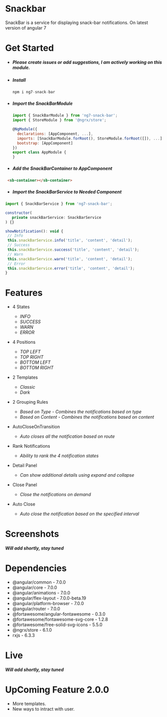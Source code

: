 # Snackbar
 SnackBar is a service for displaying snack-bar notifications. On latest version of angular 7

# Get Started

   * ##### Please create issues or add suggestions, I am actively working on this module.

   * ##### Install
     ```js
     npm i ng7-snack-bar
     ```

   * ##### Import the **SnackBarModule**
     ```js
     import { SnackBarModule } from 'ng7-snack-bar';
     import { StoreModule } from '@ngrx/store';

     @NgModule({
       declarations: [AppComponent, ...],
       imports: [SnackBarModule.forRoot(), StoreModule.forRoot([]), ...],
       bootstrap: [AppComponent]
     })
     export class AppModule {
     }
     ```
   * ##### Add the **SnackBarContainer to AppComponent**
   ```html
    <sb-container></sb-container>
   ```

   * ##### Import the **SnackBarService to Needed Component**
   ```js
   import { SnackBarService } from 'ng7-snack-bar';

   constructor(
      private snackBarService: SnackBarService
   ) {}

   showNotification(): void {
    // Info
    this.snackBarService.info('title', 'content', 'detail');
    // Success
    this.snackBarService.success('title', 'content', 'detail');
    // Warn
    this.snackBarService.warn('title', 'content', 'detail');
    // Error
    this.snackBarService.error('title', 'content', 'detail');
  }
   ```




# Features
  * 4 States
     * *INFO*
     * *SUCCESS*
     * *WARN*
     * *ERROR*

  * 4 Positions
     * *TOP LEFT*
     * *TOP RIGHT*
     * *BOTTOM LEFT*
     * *BOTTOM RIGHT*

  * 2 Templates
     * *Classic*
     * *Dark*

  * 2 Grouping Rules
     * *Based on Type - Combines the notifications based on type*
     * *Based on Content - Combines the notifications based on content*

  * AutoCloseOnTransition
     * *Auto closes all the notification based on route*

  * Rank Notifications
     * *Ability to rank the 4 notification states*

  * Detail Panel
     * *Can show additional details using expand and collapse*

  * Close Panel
     * *Close the notifications on demand*

  * Auto Close
     * *Auto close the notification based on the specified interval*


# Screenshots
  ##### Will add shortly, stay tuned

# Dependencies
  * @angular/common                   - 7.0.0
  * @angular/core                     - 7.0.0
  * @angular/animations               - 7.0.0
  * @angular/flex-layout              - 7.0.0-beta.19
  * @angular/platform-browser         - 7.0.0
  * @angular/router                   - 7.0.0
  * @fortawesome/angular-fontawesome  - 0.3.0
  * @fortawesome/fontawesome-svg-core - 1.2.8
  * @fortawesome/free-solid-svg-icons - 5.5.0
  * @ngrx/store                       - 6.1.0
  *  rxjs                             - 6.3.3

# Live
  ##### Will add shortly, stay tuned

# UpComing Feature 2.0.0
  * More templates.
  * New ways to intract with user.
